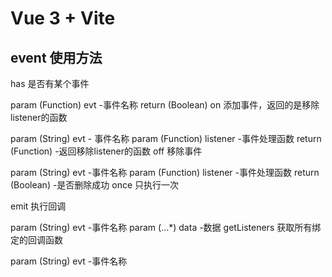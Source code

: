 # Vue 3 + Vite

## event 使用方法
has
是否有某个事件

param (Function) evt -事件名称
return (Boolean)
on
添加事件，返回的是移除listener的函数

param (String) evt - 事件名称
param (Function) listener -事件处理函数
return (Function) -返回移除listener的函数
off
移除事件

param (String) evt -事件名称
param (Function) listener -事件处理函数
return (Boolean) -是否删除成功
once
只执行一次

emit
执行回调

param (String) evt -事件名称
param (...*) data -数据
getListeners
获取所有绑定的回调函数

param (String) evt -事件名称


